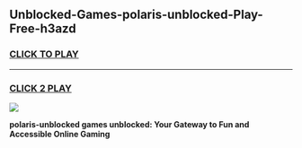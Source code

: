 
## Unblocked-Games-polaris-unblocked-Play-Free-h3azd
<h3>
<a href="https://premium76.site?title=polaris-unblocked&ref=12A">CLICK TO PLAY</a></h3>
<hr>

<h3>
<a href="https://premium76.site?title=polaris-unblocked&ref=12A">CLICK 2 PLAY</a>
  
</h3>

<a href="https://premium76.site?title=polaris-unblocked&ref=12A"><img src="https://clearcache.store/games.png"></a>


**polaris-unblocked games unblocked: Your Gateway to Fun and Accessible Online Gaming**
